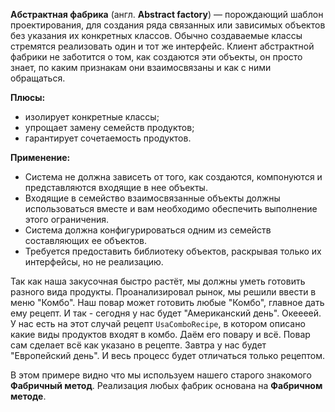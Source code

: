 **Абстрактная фабрика** (англ. **Abstract factory**) — порождающий шаблон проектирования, для создания ряда связанных
или зависимых объектов без указания их конкретных классов. Обычно создаваемые классы стремятся реализовать один и тот же интерфейс.
Клиент абстрактной фабрики не заботится о том, как создаются эти объекты, он просто знает, по каким признакам
они взаимосвязаны и как с ними обращаться.

**Плюсы:**
* изолирует конкретные классы;
* упрощает замену семейств продуктов;
* гарантирует сочетаемость продуктов.

**Применение:**
* Система не должна зависеть от того, как создаются, компонуются и представляются входящие в нее объекты.
* Входящие в семейство взаимосвязанные объекты должны использоваться вместе и вам необходимо обеспечить выполнение
этого ограничения.
* Система должна конфигурироваться одним из семейств составляющих ее объектов.
* Требуется предоставить библиотеку объектов, раскрывая только их интерфейсы, но не реализацию.

Так как наша закусочная быстро растёт, мы должны уметь готовить разного вида продукты. Проанализировал рынок, мы решили 
ввести в меню "Комбо". Наш повар может готовить любые "Комбо", главное дать ему рецепт.
И так - сегодня у нас будет "Американский день". Океееей. У нас есть на этот случай рецепт `UsaComboRecipe`,
в котором описано какие виды продуктов входят в комбо. Даём его повару и всё. Повар сам сделает всё как указано в рецепте.
Завтра у нас будет "Европейский день". И весь процесс будет отличаться только рецептом.

В этом примере видно что мы используем нашего старого знакомого **Фабричный метод**. Реализация любых фабрик
основана на **Фабричном методе**.